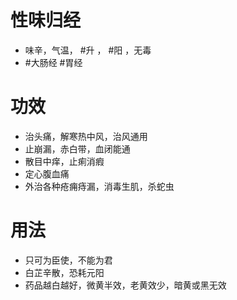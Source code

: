 # 性味归经
- 味辛，气温， #升 ， #阳 ，无毒
- #大肠经  #胃经 
# 功效
- 治头痛，解寒热中风，治风通用
- 止崩漏，赤白带，血闭能通
- 散目中痒，止痢消瘕
- 定心腹血痛
- 外治各种疮痈痔漏，消毒生肌，杀蛇虫
# 用法
- 只可为臣使，不能为君
- 白芷辛散，恐耗元阳
- 药品越白越好，微黄半效，老黄效少，暗黄或黑无效